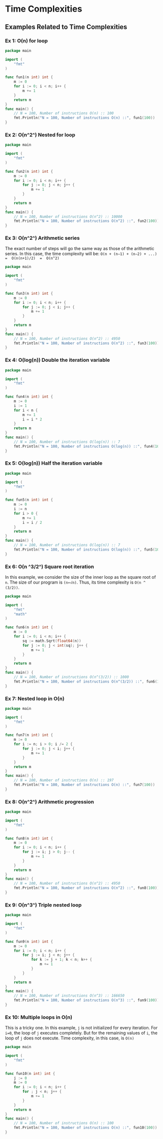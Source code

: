 # Time Complexities

## Examples Related to Time Complexities

### Ex 1: **O(n)** for loop

```go
package main

import (
	"fmt"
)

func fun1(n int) int {
	m := 0
	for i := 0; i < n; i++ {
		m += 1
	}
	return m
}
func main() {
	// N = 100, Number of instructions O(n) :: 100
	fmt.Println("N = 100, Number of instructions O(n) ::", fun1(100))
}
```

### Ex 2: **O(n^2^)** Nested for loop

```go
package main

import (
	"fmt"
)

func fun2(n int) int {
	m := 0
	for i := 0; i < n; i++ {
		for j := 0; j < n; j++ {
			m += 1
		}
	}
	return m
}
func main() {
	// N = 100, Number of instructions O(n^2) :: 10000
	fmt.Println("N = 100, Number of instructions O(n^2) ::", fun2(100))
}
```

### Ex 3: **O(n^2^)** Arithmetic series

The exact number of steps will go the same way as those of the arithmetic series. In this case, the time complexity will be: `O(n + (n−1) + (n−2) + ...) =  O(n(n+1)/2)  =  O(n^2)`

```go
package main

import (
	"fmt"
)

func fun3(n int) int {
	m := 0
	for i := 0; i < n; i++ {
		for j := 0; j < i; j++ {
			m += 1
		}
	}
	return m
}
func main() {
	// N = 100, Number of instructions O(n^2) :: 4950
	fmt.Println("N = 100, Number of instructions O(n^2) ::", fun3(100))
}
```

### Ex 4: **O(log(n))** Double the iteration variable

```go
package main

import (
	"fmt"
)

func fun4(n int) int {
	m := 0
	i := 1
	for i < n {
		m += 1
		i = i * 2
	}
	return m
}
func main() {
	// N = 100, Number of instructions O(log(n)) :: 7
	fmt.Println("N = 100, Number of instructions O(log(n)) ::", fun4(100))
}
```

### Ex 5: **O(log(n))** Half the iteration variable

```go
package main

import (
	"fmt"
)

func fun5(n int) int {
	m := 0
	i := n
	for i > 0 {
		m += 1
		i = i / 2
	}
	return m
}
func main() {
	// N = 100, Number of instructions O(log(n)) :: 7
	fmt.Println("N = 100, Number of instructions O(log(n)) ::", fun5(100))
}
```

### Ex 6: **O(n ^3/2^)** Square root iteration

In this example, we consider the size of the inner loop as the square root of `n`. The size of our program is `(n∗√n)`. Thus, its time complexity is `O(n ^ (3/2))`.

```go
package main

import (
	"fmt"
	"math"
)

func fun6(n int) int {
	m := 0
	for i := 0; i < n; i++ {
		sq := math.Sqrt(float64(n))
		for j := 0; j < int(sq); j++ {
			m += 1
		}
	}
	return m
}
func main() {
	// N = 100, Number of instructions O(n^(3/2)) :: 1000
	fmt.Println("N = 100, Number of instructions O(n^(3/2)) ::", fun6(100))
}
```

### Ex 7: Nested loop in **O(n)**

```go
package main

import (
	"fmt"
)

func fun7(n int) int {
	m := 0
	for i := n; i > 0; i /= 2 {
		for j := 0; j < i; j++ {
			m += 1
		}
	}
	return m
}
func main() {
	// N = 100, Number of instructions O(n) :: 197
	fmt.Println("N = 100, Number of instructions O(n) ::", fun7(100))
}

```

### Ex 8: **O(n^2^)** Arithmetic progression

```go
package main

import (
	"fmt"
)

func fun8(n int) int {
	m := 0
	for i := 0; i < n; i++ {
		for j := i; j > 0; j-- {
			m += 1
		}
	}
	return m
}
func main() {
	// N = 100, Number of instructions O(n^2) :: 4950
	fmt.Println("N = 100, Number of instructions O(n^2) ::", fun8(100))
}
```

### Ex 9: **O(n^3^)** Triple nested loop

```go
package main

import (
	"fmt"
)

func fun9(n int) int {
	m := 0
	for i := 0; i < n; i++ {
		for j := i; j < n; j++ {
			for k := j + 1; k < n; k++ {
				m += 1
			}
		}
	}
	return m
}
func main() {
	// N = 100, Number of instructions O(n^3) :: 166650
	fmt.Println("N = 100, Number of instructions O(n^3) ::", fun9(100))
}
```

### Ex 10: Multiple loops in **O(n)**

This is a tricky one. In this example, `j` is not initialized for every iteration. For `i=0`, the loop of `j` executes completely. But for the remaining values of `i`, the loop of `j` does not execute. Time complexity, in this case, is `O(n)`
 
```go
package main

import (
	"fmt"
)

func fun10(n int) int {
	j := 0
	m := 0
	for i := 0; i < n; i++ {
		for ; j < n; j++ {
			m += 1
		}
	}
	return m
}
func main() {
	// N = 100, Number of instructions O(n) :: 100
	fmt.Println("N = 100, Number of instructions O(n) ::", fun10(100))
}
```
